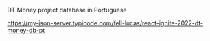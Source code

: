 DT Money project database in Portuguese

https://my-json-server.typicode.com/fell-lucas/react-ignite-2022-dt-money-db-pt
